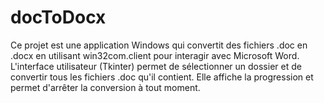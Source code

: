 # docToDocx
Ce projet est une application Windows qui convertit des fichiers .doc en .docx en utilisant win32com.client pour interagir avec Microsoft Word. L'interface utilisateur (Tkinter) permet de sélectionner un dossier et de convertir tous les fichiers .doc qu'il contient. Elle affiche la progression et permet d'arrêter la conversion à tout moment.
